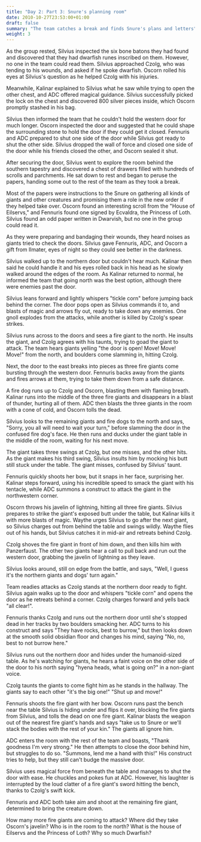 ```yaml
---
title: "Day 2: Part 3: Snure's planning room"
date: 2010-10-27T23:53:00+01:00
draft: false
summary: "The team catches a break and finds Snure's plans and letters"
weight: 3
---
```

As the group rested, Silvius inspected the six bone batons they had found and discovered that they had dwarfish runes inscribed on them. However, no one in the team could read them. Silvius approached Czolg, who was tending to his wounds, and asked if he spoke dwarfish. Oscorn rolled his eyes at Silvius's question as he helped Czolg with his injuries.

Meanwhile, Kalinar explained to Silvius what he saw while trying to open the other chest, and ADC offered magical guidance. Silvius successfully picked the lock on the chest and discovered 800 silver pieces inside, which Oscorn promptly stashed in his bag.

Silvius then informed the team that he couldn't hold the western door for much longer. Oscorn inspected the door and suggested that he could shape the surrounding stone to hold the door if they could get it closed. Fennuris and ADC prepared to shut one side of the door while Silvius got ready to shut the other side. Silvius dropped the wall of force and closed one side of the door while his friends closed the other, and Oscorn sealed it shut.

After securing the door, Silvius went to explore the room behind the southern tapestry and discovered a chest of drawers filled with hundreds of scrolls and parchments. He sat down to rest and began to peruse the papers, handing some out to the rest of the team as they took a break.

Most of the papers were instructions to the Snure on gathering all kinds of giants and other creatures and promising them a role in the new order if they helped take over. Oscorn found an interesting scroll from the "House of Eilservs," and Fennuris found one signed by Ecvaldra, the Princess of Loth. Silvius found an odd paper written in Dwarvish, but no one in the group could read it.

As they were preparing and bandaging their wounds, they heard noises as giants tried to check the doors. Silvius gave Fennuris, ADC, and Oscorn a gift from Ilmater, eyes of night so they could see better in the darkness.

Silvius walked up to the northern door but couldn't hear much. Kalinar then said he could handle it and his eyes rolled back in his head as he slowly walked around the edges of the room. As Kalinar returned to normal, he informed the team that going north was the best option, although there were enemies past the door.

Silvius leans forward and lightly whispers "tickle corn" before jumping back behind the corner. The door pops open as Silvius commands it to, and blasts of magic and arrows fly out, ready to take down any enemies. One gnoll explodes from the attacks, while another is killed by Czolg's spear strikes.

Silvius runs across to the doors and sees a fire giant to the north. He insults the giant, and Czolg agrees with his taunts, trying to goad the giant to attack. The team hears giants yelling "the door is open! Move! Move! Move!" from the north, and boulders come slamming in, hitting Czolg.

Next, the door to the east breaks into pieces as three fire giants come bursting through the western door. Fennuris backs away from the giants and fires arrows at them, trying to take them down from a safe distance.

A fire dog runs up to Czolg and Oscorn, blasting them with flaming breath. Kalinar runs into the middle of the three fire giants and disappears in a blast of thunder, hurting all of them. ADC then blasts the three giants in the room with a cone of cold, and Oscorn tolls the dead.

Silvius looks to the remaining giants and fire dogs to the north and says, "Sorry, you all will need to wait your turn," before slamming the door in the confused fire dog's face. He then runs and ducks under the giant table in the middle of the room, waiting for his next move.

The giant takes three swings at Czolg, but one misses, and the other hits. As the giant makes his third swing, Silvius insults him by mocking his butt still stuck under the table. The giant misses, confused by Silvius' taunt.

Fennuris quickly shoots her bow, but it snaps in her face, surprising her. Kalinar steps forward, using his incredible speed to smack the giant with his tentacle, while ADC summons a construct to attack the giant in the northwestern corner.

Oscorn throws his javelin of lightning, hitting all three fire giants. Silvius prepares to strike the giant's exposed butt under the table, but Kalinar kills it with more blasts of magic. Waythe urges Silvius to go after the next giant, so Silvius charges out from behind the table and swings wildly. Waythe flies out of his hands, but Silvius catches it in mid-air and retreats behind Czolg.

Czolg shoves the fire giant in front of him down, and then kills him with Panzerfaust. The other two giants hear a call to pull back and run out the western door, grabbing the javelin of lightning as they leave.

Silvius looks around, still on edge from the battle, and says, "Well, I guess it's the northern giants and dogs' turn again." 

Team readies attacks as Czolg stands at the northern door ready to fight. Silvius again walks up to the door and whispers "tickle corn" and opens the door as he retreats behind a corner. Czolg charges forward and yells back "all clear!".

Fennuris thanks Czolg and runs out the northern door until she's stopped dead in her tracks by two boulders smacking her. ADC turns to his construct and says "They have rocks, best to burrow," but then looks down at the smooth solid obsidian floor and changes his mind, saying "No, no, best to not burrow here."

Silvius runs out the northern door and hides under the humanoid-sized table. As he's watching for giants, he hears a faint voice on the other side of the door to his north saying "hyena heads, what is going on?" in a non-giant voice.

Czolg taunts the giants to come fight him as he stands in the hallway. The giants say to each other "it's the big one!" "Shut up and move!"

Fennuris shoots the fire giant with her bow. Oscorn runs past the bench near the table Silvius is hiding under and flips it over, blocking the fire giants from Silvius, and tolls the dead on one fire giant. Kalinar blasts the weapon out of the nearest fire giant's hands and says "take us to Snure or we'll stack the bodies with the rest of your kin." The giants all ignore him.

ADC enters the room with the rest of the team and boasts, "Thank goodness I'm very strong." He then attempts to close the door behind him, but struggles to do so. "Summons, lend me a hand with this!" His construct tries to help, but they still can't budge the massive door.

Silvius uses magical force from beneath the table and manages to shut the door with ease. He chuckles and pokes fun at ADC. However, his laughter is interrupted by the loud clatter of a fire giant's sword hitting the bench, thanks to Czolg's swift kick.

Fennuris and ADC both take aim and shoot at the remaining fire giant, determined to bring the creature down.

How many more fire giants are coming to attack? Where did they take Oscorn's javelin? Who is in the room to the north? What is the house of Eilservs and the Princess of Loth? Why so much Dwarfish? 

